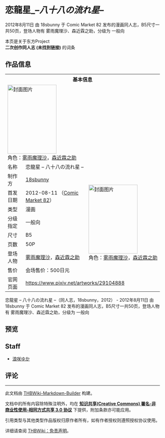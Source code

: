 # 恋龍星_–_八十八の流れ星_–

<!-- source html: G:\repos\THBWiki-Markdown-Builder\THBWikiMarkdown\Temp\main\2\20\ns0%3A%E6%81%8B%E9%BE%8D%E6%98%9F_%E2%80%93_%E5%85%AB%E5%8D%81%E5%85%AB%E3%81%AE%E6%B5%81%E3%82%8C%E6%98%9F_%E2%80%93.html -->

2012年8月11日 由 18sbunny 于 Comic Market 82 发布的漫画同人志，B5尺寸一共50页，登场人物有 雾雨魔理沙、森近霖之助，分级为 一般向

本页是关于东方Project  
 **二次创作同人志 (未找到链接)** 的词条

## 作品信息

<table><tbody><tr><th colspan="3">基本信息</th></tr><tr><td class="cover-artwork-mobile" colspan="2"><a href="./文件-恋龍星_–_八十八の流れ星_–封面.jpg.md" class="image" title="封面图片"><img alt="封面图片" src="https://upload.thwiki.cc/thumb/4/4b/%E6%81%8B%E9%BE%8D%E6%98%9F_%E2%80%93_%E5%85%AB%E5%8D%81%E5%85%AB%E3%81%AE%E6%B5%81%E3%82%8C%E6%98%9F_%E2%80%93%E5%B0%81%E9%9D%A2.jpg/159px-%E6%81%8B%E9%BE%8D%E6%98%9F_%E2%80%93_%E5%85%AB%E5%8D%81%E5%85%AB%E3%81%AE%E6%B5%81%E3%82%8C%E6%98%9F_%E2%80%93%E5%B0%81%E9%9D%A2.jpg" decoding="async" loading="lazy" width="159" height="224" srcset="https://upload.thwiki.cc/thumb/4/4b/%E6%81%8B%E9%BE%8D%E6%98%9F_%E2%80%93_%E5%85%AB%E5%8D%81%E5%85%AB%E3%81%AE%E6%B5%81%E3%82%8C%E6%98%9F_%E2%80%93%E5%B0%81%E9%9D%A2.jpg/238px-%E6%81%8B%E9%BE%8D%E6%98%9F_%E2%80%93_%E5%85%AB%E5%8D%81%E5%85%AB%E3%81%AE%E6%B5%81%E3%82%8C%E6%98%9F_%E2%80%93%E5%B0%81%E9%9D%A2.jpg 1.5x, https://upload.thwiki.cc/thumb/4/4b/%E6%81%8B%E9%BE%8D%E6%98%9F_%E2%80%93_%E5%85%AB%E5%8D%81%E5%85%AB%E3%81%AE%E6%B5%81%E3%82%8C%E6%98%9F_%E2%80%93%E5%B0%81%E9%9D%A2.jpg/317px-%E6%81%8B%E9%BE%8D%E6%98%9F_%E2%80%93_%E5%85%AB%E5%8D%81%E5%85%AB%E3%81%AE%E6%B5%81%E3%82%8C%E6%98%9F_%E2%80%93%E5%B0%81%E9%9D%A2.jpg 2x" data-file-width="600" data-file-height="847"></a><div class="cover-char">角色：<a href="./雾雨魔理沙.md" title="雾雨魔理沙">雾雨魔理沙</a>，<a href="./森近霖之助.md" title="森近霖之助">森近霖之助</a></div></td>
</tr><tr><td class="label">名称</td><td colspan="2"> 恋龍星 – 八十八の流れ星 – </td></tr><tr><td class="label">制作方</td><td><a href="./18sbunny.md" title="18sbunny">18sbunny</a></td><td class="cover-artwork" rowspan="8" style="min-width:224px;"><a href="./文件-恋龍星_–_八十八の流れ星_–封面.jpg.md" class="image" title="封面图片"><img alt="封面图片" src="https://upload.thwiki.cc/thumb/4/4b/%E6%81%8B%E9%BE%8D%E6%98%9F_%E2%80%93_%E5%85%AB%E5%8D%81%E5%85%AB%E3%81%AE%E6%B5%81%E3%82%8C%E6%98%9F_%E2%80%93%E5%B0%81%E9%9D%A2.jpg/159px-%E6%81%8B%E9%BE%8D%E6%98%9F_%E2%80%93_%E5%85%AB%E5%8D%81%E5%85%AB%E3%81%AE%E6%B5%81%E3%82%8C%E6%98%9F_%E2%80%93%E5%B0%81%E9%9D%A2.jpg" decoding="async" loading="lazy" width="159" height="224" srcset="https://upload.thwiki.cc/thumb/4/4b/%E6%81%8B%E9%BE%8D%E6%98%9F_%E2%80%93_%E5%85%AB%E5%8D%81%E5%85%AB%E3%81%AE%E6%B5%81%E3%82%8C%E6%98%9F_%E2%80%93%E5%B0%81%E9%9D%A2.jpg/238px-%E6%81%8B%E9%BE%8D%E6%98%9F_%E2%80%93_%E5%85%AB%E5%8D%81%E5%85%AB%E3%81%AE%E6%B5%81%E3%82%8C%E6%98%9F_%E2%80%93%E5%B0%81%E9%9D%A2.jpg 1.5x, https://upload.thwiki.cc/thumb/4/4b/%E6%81%8B%E9%BE%8D%E6%98%9F_%E2%80%93_%E5%85%AB%E5%8D%81%E5%85%AB%E3%81%AE%E6%B5%81%E3%82%8C%E6%98%9F_%E2%80%93%E5%B0%81%E9%9D%A2.jpg/317px-%E6%81%8B%E9%BE%8D%E6%98%9F_%E2%80%93_%E5%85%AB%E5%8D%81%E5%85%AB%E3%81%AE%E6%B5%81%E3%82%8C%E6%98%9F_%E2%80%93%E5%B0%81%E9%9D%A2.jpg 2x" data-file-width="600" data-file-height="847"></a><div class="cover-char">角色：<a href="./雾雨魔理沙.md" title="雾雨魔理沙">雾雨魔理沙</a>，<a href="./森近霖之助.md" title="森近霖之助">森近霖之助</a></div></td>
</tr><tr><td class="label">首发日期</td><td>2012-08-11&#160;（<a href="/展会作品列表?e=Comic+Market%2382">Comic Market 82</a>）</td></tr><tr><td class="label">类型</td><td>漫画</td></tr><tr><td class="label">分级指定</td><td>一般向</td></tr><tr><td class="label">尺寸</td><td>B5</td></tr><tr><td class="label">页数</td><td>50P</td></tr><tr><td class="label">登场人物</td><td><a href="./雾雨魔理沙.md" title="雾雨魔理沙">雾雨魔理沙</a>，<a href="./森近霖之助.md" title="森近霖之助">森近霖之助</a></td></tr><tr><td class="label">售价</td><td>会场售价：500日元</td></tr>
<tr><td class="label">官网页面</td><td colspan="2"><a rel="nofollow" class="external free" href="https://www.pixiv.net/artworks/29104888">https://www.pixiv.net/artworks/29104888</a></td></tr></tbody></table>

恋龍星 – 八十八の流れ星 –（同人志，18sbunny，2012） - 2012年8月11日 由 18sbunny 于 Comic Market 82 发布的漫画同人志，B5尺寸一共50页，登场人物有 雾雨魔理沙、森近霖之助，分级为 一般向

## 预览

## Staff
- [浪咲ゆか](./浪咲ゆか.md)


## 评论




---

此文档由 [THBWiki-Markdown-Builder](https://github.com/Delsin-Yu/THBWiki-Markdown-Builder) 构建。

文档中的所有内容除特殊注明外，均在 [**知识共享(Creative Commons) 署名-非商业性使用-相同方式共享 3.0 协议**](https://creativecommons.org/licenses/by-sa/3.0/deed.zh-hans) 下提供，附加条款亦可能应用。

引用类型与其他类型作品版权归原作者所有，如有作者授权则遵照授权协议使用。

详细请查阅 [THBWiki：免责声明](https://thbwiki.cc/THBWiki:%E5%85%8D%E8%B4%A3%E5%A3%B0%E6%98%8E)。

